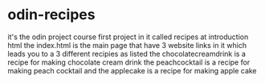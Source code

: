 # odin-recipes
it's the odin project course
first project in it called recipes at introduction html 
the index.html is the main page that have 3 website links in it which leads you to a 3 different recipies as listed
the chocolatecreamdrink is a recipe for making chocolate cream drink
the peachcocktail is a recipe for making peach cocktail
and the applecake is a recipe for making apple cake
